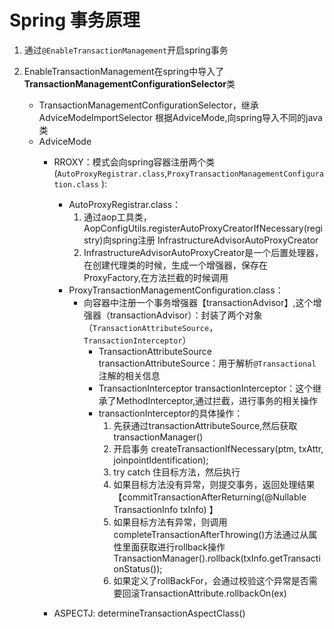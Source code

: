 # Spring 事务原理

1. 通过`@EnableTransactionManagement`开启spring事务

2. EnableTransactionManagement在spring中导入了**TransactionManagementConfigurationSelector**类
    - TransactionManagementConfigurationSelector，继承AdviceModeImportSelector 根据AdviceMode,向spring导入不同的java类
    -  AdviceMode
       - RROXY：模式会向spring容器注册两个类(`AutoProxyRegistrar.class`,`ProxyTransactionManagementConfiguration.class` ): 
            - AutoProxyRegistrar.class：
                1. 通过aop工具类，AopConfigUtils.registerAutoProxyCreatorIfNecessary(registry)向spring注册 InfrastructureAdvisorAutoProxyCreator
                2. InfrastructureAdvisorAutoProxyCreator是一个后置处理器，在创建代理类的时候，生成一个增强器，保存在ProxyFactory,在方法拦截的时候调用
            - ProxyTransactionManagementConfiguration.class：
                * 向容器中注册一个事务增强器【transactionAdvisor】,这个增强器（transactionAdvisor）：封装了两个对象（`TransactionAttributeSource`，`TransactionInterceptor`）
                    - TransactionAttributeSource transactionAttributeSource：用于解析`@Transactional`注解的相关信息
                    - TransactionInterceptor transactionInterceptor：这个继承了MethodInterceptor,通过拦截，进行事务的相关操作
                    - transactionInterceptor的具体操作： 
                        1. 先获通过transactionAttributeSource,然后获取transactionManager()
                        2. 开启事务 createTransactionIfNecessary(ptm, txAttr, joinpointIdentification);
                        3. try catch 住目标方法，然后执行
                        4. 如果目标方法没有异常，则提交事务，返回处理结果【commitTransactionAfterReturning(@Nullable TransactionInfo txInfo) 】
                        5. 如果目标方法有异常，则调用completeTransactionAfterThrowing()方法通过从属性里面获取进行rollback操作TransactionManager().rollback(txInfo.getTransactionStatus());
                        6. 如果定义了rollBackFor，会通过校验这个异常是否需要回滚TransactionAttribute.rollbackOn(ex)

       - ASPECTJ:
           determineTransactionAspectClass()